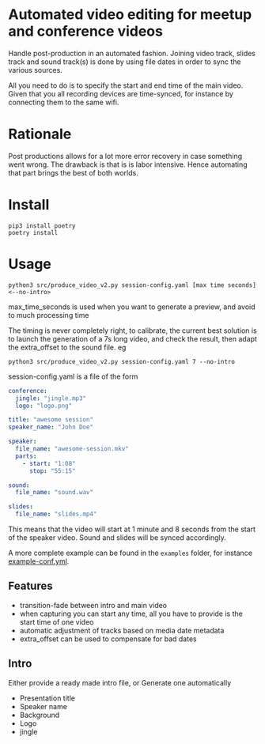 # Automated video editing for meetup and conference videos
Handle post-production in an automated fashion. Joining video track, slides track and sound track(s) 
is done by using file dates in order to sync the various sources.

All you need to do is to specify the start and end time of the main video. Given that you all recording
devices are time-synced, for instance by connecting them to the same wifi.

# Rationale
Post productions allows for a lot more error recovery in case something went wrong.
The drawback is that is is labor intensive. Hence automating that part brings the best 
of both worlds.

# Install
    pip3 install poetry
    poetry install

# Usage 
    python3 src/produce_video_v2.py session-config.yaml [max time seconds] <--no-intro>

max_time_seconds is used when you want to generate a preview, and avoid to much processing time

The timing is never completely right, to calibrate, the current best solution is to launch 
the generation of a 7s long video, and check the result, then adapt the extra_offset to the sound file. eg

    python3 src/produce_video_v2.py session-config.yaml 7 --no-intro


session-config.yaml is a file of the form

```yaml
conference:
  jingle: "jingle.mp3"
  logo: "logo.png"

title: "awesome session"
speaker_name: "John Doe"

speaker:
  file_name: "awesome-session.mkv"
  parts:
    - start: "1:08"
      stop: "55:15"

sound:
  file_name: "sound.wav"

slides:
  file_name: "slides.mp4"
```

This means that the video will start at 1 minute and 8 seconds from the start of the speaker video. 
Sound and slides will be synced accordingly. 

A more complete example can be found in the `examples` folder, for instance [example-conf.yml](examples/example-conf.yml).

## Features
* transition-fade between intro and main video
* when capturing you can start any time, all you have to provide is the start time of one video
* automatic adjustment of tracks based on media date metadata
* extra_offset can be used to compensate for bad dates

## Intro
Either provide a ready made intro file, or
Generate one automatically 

* Presentation title
* Speaker name
* Background
* Logo
* jingle



